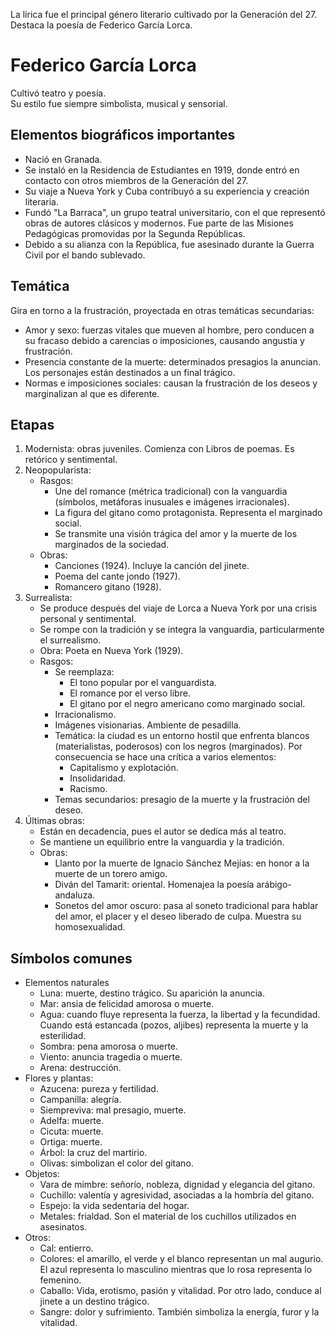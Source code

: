La lírica fue el principal género literario cultivado por la Generación del 27.  
Destaca la poesía de Federico García Lorca.

# Federico García Lorca
Cultivó teatro y poesía.  
Su estilo fue siempre simbolista, musical y sensorial.

## Elementos biográficos importantes
- Nació en Granada.
- Se instaló en la Residencia de Estudiantes en 1919, donde entró en contacto con otros miembros de la Generación del 27.
- Su viaje a Nueva York y Cuba contribuyó a su experiencia y creación literaria.
- Fundó "La Barraca", un grupo teatral universitario, con el que representó obras de autores clásicos y modernos. Fue parte de las Misiones Pedagógicas promovidas por la Segunda Repúblicas.
- Debido a su alianza con la República, fue asesinado durante la Guerra Civil por el bando sublevado.

## Temática
Gira en torno a la frustración, proyectada en otras temáticas secundarias:
- Amor y sexo: fuerzas vitales que mueven al hombre, pero conducen a su fracaso debido a carencias o imposiciones, causando angustia y frustración.
- Presencia constante de la muerte: determinados presagios la anuncian. Los personajes están destinados a un final trágico.
- Normas e imposiciones sociales: causan la frustración de los deseos y marginalizan al que es diferente.

## Etapas
1. Modernista: obras juveniles. Comienza con Libros de poemas. Es retórico y sentimental.
2. Neopopularista:
    - Rasgos:
        - Une del romance (métrica tradicional) con la vanguardia (símbolos, metáforas inusuales e imágenes irracionales).
        - La figura del gitano como protagonista. Representa el marginado social.
        - Se transmite una visión trágica del amor y la muerte de los marginados de la sociedad.
    - Obras:
        - Canciones (1924). Incluye la canción del jinete.
        - Poema del cante jondo (1927).
        - Romancero gitano (1928).
3. Surrealista:
    - Se produce después del viaje de Lorca a Nueva York por una crisis personal y sentimental.
    - Se rompe con la tradición y se integra la vanguardia, particularmente el surrealismo.
    - Obra: Poeta en Nueva York (1929).
    - Rasgos:
        - Se reemplaza:
            - El tono popular por el vanguardista.
            - El romance por el verso libre.
            - El gitano por el negro americano como marginado social.
        - Irracionalismo.
        - Imágenes visionarias. Ambiente de pesadilla.
        - Temática: la ciudad es un entorno hostil que enfrenta blancos (materialistas, poderosos) con los negros (marginados). Por consecuencia se hace una crítica a varios elementos:
            - Capitalismo y explotación.
            - Insolidaridad.
            - Racismo.
        - Temas secundarios: presagio de la muerte y la frustración del deseo.
4. Últimas obras:
    - Están en decadencia, pues el autor se dedica más al teatro.
    - Se mantiene un equilibrio entre la vanguardia y la tradición.
    - Obras:
        - Llanto por la muerte de Ignacio Sánchez Mejías: en honor a la muerte de un torero amigo.
        - Diván del Tamarit: oriental. Homenajea la poesía arábigo-andaluza.
        - Sonetos del amor oscuro: pasa al soneto tradicional para hablar del amor, el placer y el deseo liberado de culpa. Muestra su homosexualidad.

## Símbolos comunes
- Elementos naturales
    - Luna: muerte, destino trágico. Su aparición la anuncia.
    - Mar: ansia de felicidad amorosa o muerte.
    - Agua: cuando fluye representa la fuerza, la libertad y la fecundidad. Cuando está estancada (pozos, aljibes) representa la muerte y la esterilidad.
    - Sombra: pena amorosa o muerte.
    - Viento: anuncia tragedia o muerte.
    - Arena: destrucción.
- Flores y plantas:
    - Azucena: pureza y fertilidad.
    - Campanilla: alegría.
    - Siempreviva: mal presagio, muerte.
    - Adelfa: muerte.
    - Cicuta: muerte.
    - Ortiga: muerte.
    - Árbol: la cruz del martirio.
    - Olivas: simbolizan el color del gitano.
- Objetos:
    - Vara de mimbre: señorío, nobleza, dignidad y elegancia del gitano.
    - Cuchillo: valentía y agresividad, asociadas a la hombría del gitano.
    - Espejo: la vida sedentaria del hogar.
    - Metales: frialdad. Son el material de los cuchillos utilizados en asesinatos.
- Otros:
    - Cal: entierro.
    - Colores: el amarillo, el verde y el blanco representan un mal augurio. El azul representa lo masculino mientras que lo rosa representa lo femenino.
    - Caballo: Vida, erotismo, pasión y vitalidad. Por otro lado, conduce al jinete a un destino trágico.
    - Sangre: dolor y sufrimiento. También simboliza la energía, furor y la vitalidad.